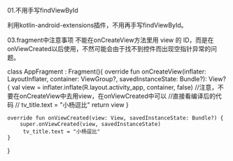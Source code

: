 01.不用手写findViewById

利用kotlin-android-extensions插件，不用再手写findViewById。

03.fragment中注意事项
不能在onCreateView方法里用 view 的 ID，而是在 onViewCreated以后使用，不然可能会由于找不到控件而出现空指针异常的问题。



class AppFragment : Fragment(){
    override fun onCreateView(inflater: LayoutInflater, container: ViewGroup?, savedInstanceState: Bundle?): View? {
        val view = inflater.inflate(R.layout.activity_app, container, false)
        //注意，不要在onCreateView中去用view，在onViewCreated中可以
        //直接看编译后的代码
       // tv_title.text = "小杨逗比"
        return view
    }


    override fun onViewCreated(view: View, savedInstanceState: Bundle?) {
        super.onViewCreated(view, savedInstanceState)
         tv_title.text = "小杨逗比"
    }
}



